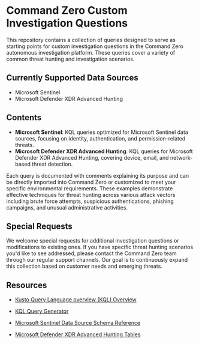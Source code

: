 # Command Zero Custom Investigation Questions

This repository contains a collection of queries designed to serve as starting points for custom investigation questions in the Command Zero autonomous investigation platform. These queries cover a variety of common threat hunting and investigation scenarios.

## Currently Supported Data Sources

- Microsoft Sentinel
- Microsoft Defender XDR Advanced Hunting

## Contents

- **Microsoft Sentinel**: KQL queries optimized for Microsoft Sentinel data sources, focusing on identity, authentication, and permission-related threats.
- **Microsoft Defender XDR Advanced Hunting**: KQL queries for Microsoft Defender XDR Advanced Hunting, covering device, email, and network-based threat detection.

Each query is documented with comments explaining its purpose and can be directly imported into Command Zero or customized to meet your specific environmental requirements. These examples demonstrate effective techniques for threat hunting across various attack vectors including brute force attempts, suspicious authentications, phishing campaigns, and unusual administrative activities.

## Special Requests

We welcome special requests for additional investigation questions or modifications to existing ones. If you have specific threat hunting scenarios you'd like to see addressed, please contact the Command Zero team through our regular support channels. Our goal is to continuously expand this collection based on customer needs and emerging threats.


## Resources

- [Kusto Query Language overview (KQL) Overview](https://learn.microsoft.com/en-us/kusto/query/?view=microsoft-fabric)

- [KQL Query Generator](https://www.kqlsearch.com/querygenerator)

- [Microsoft Sentinel Data Source Schema Reference](https://learn.microsoft.com/en-us/azure/sentinel/data-source-schema-reference)

- [Microsoft Defender XDR Advanced Hunting Tables](https://learn.microsoft.com/en-us/defender-xdr/advanced-hunting-schema-tables)
